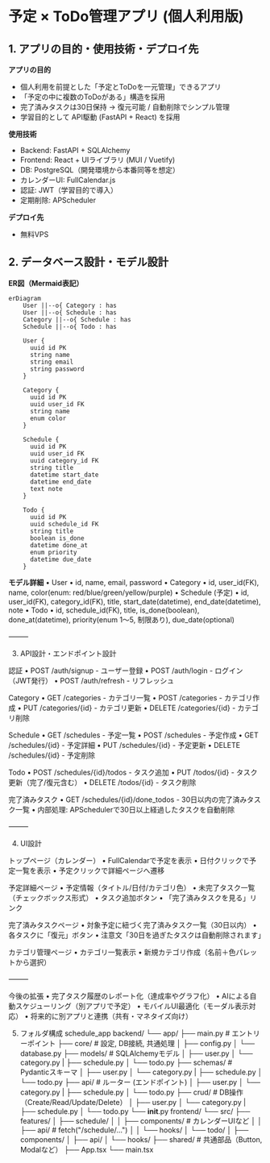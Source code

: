 # 予定 × ToDo管理アプリ (個人利用版)

## 1. アプリの目的・使用技術・デプロイ先
**アプリの目的**  
- 個人利用を前提とした「予定とToDoを一元管理」できるアプリ  
- 「予定の中に複数のToDoがある」構造を採用  
- 完了済みタスクは30日保持 → 復元可能 / 自動削除でシンプル管理  
- 学習目的として API駆動 (FastAPI + React) を採用  

**使用技術**  
- Backend: FastAPI + SQLAlchemy  
- Frontend: React + UIライブラリ (MUI / Vuetify)  
- DB: PostgreSQL（開発環境から本番同等を想定）  
- カレンダーUI: FullCalendar.js  
- 認証: JWT（学習目的で導入）  
- 定期削除: APScheduler  


**デプロイ先**  
- 無料VPS

## 2. データベース設計・モデル設計
**ER図（Mermaid表記）**  

```mermaid
erDiagram
    User ||--o{ Category : has
    User ||--o{ Schedule : has
    Category ||--o{ Schedule : has
    Schedule ||--o{ Todo : has

    User {
      uuid id PK
      string name
      string email
      string password
    }

    Category {
      uuid id PK
      uuid user_id FK
      string name
      enum color
    }

    Schedule {
      uuid id PK
      uuid user_id FK
      uuid category_id FK
      string title
      datetime start_date
      datetime end_date
      text note
    }

    Todo {
      uuid id PK
      uuid schedule_id FK
      string title
      boolean is_done
      datetime done_at
      enum priority
      datetime due_date
    }
```

**モデル詳細**
	•	User
	•	id, name, email, password
	•	Category
	•	id, user_id(FK), name, color(enum: red/blue/green/yellow/purple)
	•	Schedule (予定)
	•	id, user_id(FK), category_id(FK), title, start_date(datetime), end_date(datetime), note
	•	Todo
	•	id, schedule_id(FK), title, is_done(boolean), done_at(datetime), priority(enum 1〜5, 制限あり), due_date(optional)

⸻

3. API設計・エンドポイント設計

認証
	•	POST /auth/signup - ユーザー登録
	•	POST /auth/login - ログイン（JWT発行）
	•   POST /auth/refresh - リフレッシュ

Category
	•	GET /categories - カテゴリ一覧
	•	POST /categories - カテゴリ作成
	•	PUT /categories/{id} - カテゴリ更新
	•	DELETE /categories/{id} - カテゴリ削除

Schedule
	•	GET /schedules - 予定一覧
	•	POST /schedules - 予定作成
	•	GET /schedules/{id} - 予定詳細
	•	PUT /schedules/{id} - 予定更新
	•	DELETE /schedules/{id} - 予定削除

Todo
	•	POST /schedules/{id}/todos - タスク追加
	•	PUT /todos/{id} - タスク更新（完了/復元含む）
	•	DELETE /todos/{id} - タスク削除

完了済みタスク
	•	GET /schedules/{id}/done_todos - 30日以内の完了済みタスク一覧
	•	内部処理: APSchedulerで30日以上経過したタスクを自動削除

⸻

4. UI設計

トップページ（カレンダー）
	•	FullCalendarで予定を表示
	•	日付クリックで予定一覧を表示
	•	予定クリックで詳細ページへ遷移

予定詳細ページ
	•	予定情報（タイトル/日付/カテゴリ色）
	•	未完了タスク一覧（チェックボックス形式）
	•	タスク追加ボタン
	•	「完了済みタスクを見る」リンク

完了済みタスクページ
	•	対象予定に紐づく完了済みタスク一覧（30日以内）
	•	各タスクに「復元」ボタン
	•	注意文「30日を過ぎたタスクは自動削除されます」

カテゴリ管理ページ
	•	カテゴリ一覧表示
	•	新規カテゴリ作成（名前＋色パレットから選択）

⸻

今後の拡張
	•	完了タスク履歴のレポート化（達成率やグラフ化）
	•	AIによる自動スケジューリング（別アプリで予定）
	•	モバイルUI最適化（モーダル表示対応）
	•	将来的に別アプリと連携（共有・マネタイズ向け）


5. フォルダ構成
schedule_app
	backend/
	└── app/
		├── main.py             # エントリーポイント
		├── core/               # 設定, DB接続, 共通処理
		│   ├── config.py
		│   └── database.py
		├── models/             # SQLAlchemyモデル
		│   ├── user.py
		│   └── category.py
		|	├── schedule.py
		│   └── todo.py
		├── schemas/            # Pydanticスキーマ
		│   ├── user.py
		│   └── category.py
		|	├── schedule.py
		│   └── todo.py
		├── api/                # ルーター (エンドポイント)
		│   ├── user.py
		│   └── category.py
		|	├── schedule.py
		│   └── todo.py
		├── crud/               # DB操作（Create/Read/Update/Delete）
		│   ├── user.py
		│   └── category.py
		|	├── schedule.py
		│   └── todo.py
		└── __init__.py
	frontend/
	└── src/
		├── features/
		│   ├── schedule/
		│   │   ├── components/   # カレンダーUIなど
		│   │   ├── api/          # fetch("/schedule/...")
		│   │   └── hooks/
		│   └── todo/
		│       ├── components/
		│       ├── api/
		│       └── hooks/
		├── shared/               # 共通部品（Button, Modalなど）
		├── App.tsx
		└── main.tsx

		